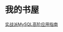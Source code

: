 # 我的书屋

[实战派MySQL高阶应用指南](https://angry-kitchen.github.io/combat_sent_MySQL_high-level_application_guide/)

